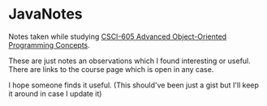 # JavaNotes
Notes taken while studying [CSCI-605 Advanced Object-Oriented Programming Concepts](http://spiegel.cs.rit.edu/~hpb/Lectures/2181/605/index.html).

These are just notes an observations which I found interesting or useful. There are links to the course page which is open in any case.

I hope someone finds it useful.
(This should've been just a gist but I'll keep it around in case I update it)

